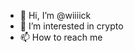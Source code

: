 - 👋 Hi, I’m @wiiiick
- 👀 I’m interested in crypto
- 📫 How to reach me 

<!---
wiiiick/wiiiick is a ✨ special ✨ repository because its `README.md` (this file) appears on your GitHub profile.
You can click the Preview link to take a look at your changes.
--->
